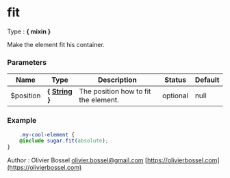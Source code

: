 # fit

<!-- @namespace: sugar.scss.mixin.fit -->

Type : **{ mixin }**


Make the element fit his container.



### Parameters
Name  |  Type  |  Description  |  Status  |  Default
------------  |  ------------  |  ------------  |  ------------  |  ------------
$position  |  **{ [String](http://www.sass-lang.com/documentation/file.SASS_REFERENCE.html#sass-script-strings) }**  |  The position how to fit the element.  |  optional  |  null

### Example
```scss
	.my-cool-element {
	@include sugar.fit(absolute);
}
```
Author : Olivier Bossel [olivier.bossel@gmail.com](mailto:olivier.bossel@gmail.com) [https://olivierbossel.com](https://olivierbossel.com)